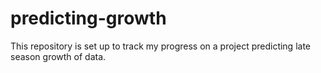 # predicting-growth
This repository is set up to track my progress on a project predicting late season growth of data. 
